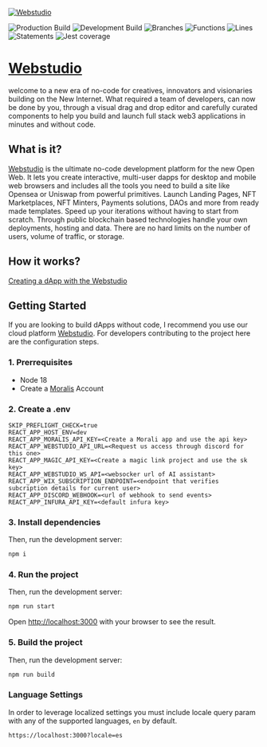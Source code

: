 [![Webstudio](https://i.ibb.co/ZW2sQTz/Banner-White-BG.png)](https://youtu.be/pcbTbq_MDWQ)

![Production Build](https://github.com/webstudioso/studio/actions/workflows/production_deploy.yml/badge.svg)
![Development Build](https://github.com/webstudioso/studio/actions/workflows/development_deploy.yml/badge.svg)
![Branches](./badges/coverage-branches.svg)
![Functions](./badges/coverage-functions.svg)
![Lines](./badges/coverage-lines.svg)
![Statements](./badges/coverage-statements.svg)
![Jest coverage](./badges/coverage-jest%20coverage.svg)

# [Webstudio](https://webstudio.so)

welcome to a new era of no-code for creatives, innovators and visionaries building on the New Internet. What required a team of developers, can now be done by you, through a visual drag and drop editor and carefully curated components to help you build and launch full stack web3 applications in minutes and without code.

## What is it?

[Webstudio](https://webstudio.so) is the ultimate no-code development platform for the new Open Web. It lets you create interactive, multi-user dapps for desktop and mobile web browsers and includes all the tools you need to build a site like Opensea or Uniswap from powerful primitives. Launch Landing Pages, NFT Marketplaces, NFT Minters, Payments solutions, DAOs and more from ready made templates. Speed up your iterations without having to start from scratch. Through public blockchain based technologies handle your own deployments, hosting and data. There are no hard limits on the number of users, volume of traffic, or storage.

## How it works?

[Creating a dApp with the Webstudio](https://youtu.be/M6xhkVmznxY)

## Getting Started

If you are looking to build dApps without code, I recommend you use our cloud platform [Webstudio](https://webstudio.so). For developers contributing to the project here are the configuration steps.

### 1. Prerrequisites

- Node 18
- Create a [Moralis](https://moralis.com) Account

### 2. Create a .env

```
SKIP_PREFLIGHT_CHECK=true
REACT_APP_HOST_ENV=dev
REACT_APP_MORALIS_API_KEY=<Create a Morali app and use the api key>
REACT_APP_WEBSTUDIO_API_URL=<Request us access through discord for this one>
REACT_APP_MAGIC_API_KEY=<Create a magic link project and use the sk key>
REACT_APP_WEBSTUDIO_WS_API=<websocker url of AI assistant>
REACT_APP_WIX_SUBSCRIPTION_ENDPOINT=<endpoint that verifies subcription details for current user>
REACT_APP_DISCORD_WEBHOOK=<url of webhook to send events>
REACT_APP_INFURA_API_KEY=<default infura key>
```

### 3. Install dependencies

Then, run the development server:

```bash
npm i
```

### 4. Run the project

Then, run the development server:

```bash
npm run start
```
Open [http://localhost:3000](http://localhost:3000) with your browser to see the result.

### 5. Build the project

Then, run the development server:

```bash
npm run build
```

### Language Settings

In order to leverage localized settings you must include locale query param with any of the supported languages, `en` by default.

```
https://localhost:3000?locale=es
```
